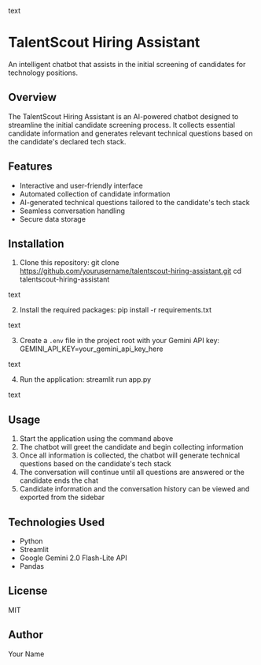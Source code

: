text
# TalentScout Hiring Assistant

An intelligent chatbot that assists in the initial screening of candidates for technology positions.

## Overview

The TalentScout Hiring Assistant is an AI-powered chatbot designed to streamline the initial candidate screening process. It collects essential candidate information and generates relevant technical questions based on the candidate's declared tech stack.

## Features

- Interactive and user-friendly interface
- Automated collection of candidate information
- AI-generated technical questions tailored to the candidate's tech stack
- Seamless conversation handling
- Secure data storage

## Installation

1. Clone this repository:
git clone https://github.com/yourusername/talentscout-hiring-assistant.git
cd talentscout-hiring-assistant

text

2. Install the required packages:
pip install -r requirements.txt

text

3. Create a `.env` file in the project root with your Gemini API key:
GEMINI_API_KEY=your_gemini_api_key_here

text

4. Run the application:
streamlit run app.py

text

## Usage

1. Start the application using the command above
2. The chatbot will greet the candidate and begin collecting information
3. Once all information is collected, the chatbot will generate technical questions based on the candidate's tech stack
4. The conversation will continue until all questions are answered or the candidate ends the chat
5. Candidate information and the conversation history can be viewed and exported from the sidebar

## Technologies Used

- Python
- Streamlit
- Google Gemini 2.0 Flash-Lite API
- Pandas

## License

MIT

## Author

Your Name